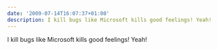 ```yaml
---
date: '2009-07-14T16:07:37+01:00'
description: I kill bugs like Microsoft kills good feelings! Yeah!
---
```

I kill bugs like Microsoft kills good feelings! Yeah!
